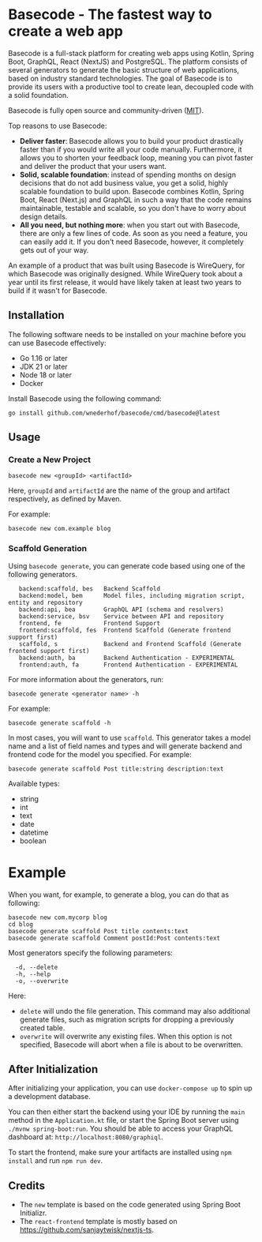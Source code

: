 # Basecode - The fastest way to create a web app

Basecode is a full-stack platform for creating web apps using Kotlin, Spring Boot, GraphQL, React (NextJS) and
PostgreSQL. The platform consists of several generators to generate the basic structure of web applications, based on
industry standard technologies. The goal of Basecode is to provide its users with a productive tool to
create lean, decoupled code with a solid foundation.

Basecode is fully open source and community-driven ([MIT](LICENSE.md)).

Top reasons to use Basecode:

- **Deliver faster**: Basecode allows you to build your product drastically faster than if
  you would write all your code manually. Furthermore, it allows you to shorten your feedback
  loop, meaning you can pivot faster and deliver the product that your users want.
- **Solid, scalable foundation**: instead of spending months on design decisions that
  do not add business value, you get a solid, highly scalable foundation to build upon.
  Basecode combines Kotlin, Spring Boot, React (Next.js) and GraphQL in such a way that
  the code remains maintainable, testable and scalable, so you don't have to worry about
  design details.
- **All you need, but nothing more**: when you start out with Basecode, there are only a
  few lines of code. As soon as you need a feature, you can easily add it. If you don't need
  Basecode, however, it completely gets out of your way.

An example of a product that was built using Basecode is WireQuery, for which Basecode was
originally designed. While WireQuery took about a year until its first release, it would
have likely taken at least two years to build if it wasn't for Basecode.

## Installation

The following software needs to be installed on your machine before you can use Basecode effectively:

- Go 1.16 or later
- JDK 21 or later
- Node 18 or later
- Docker

Install Basecode using the following command:

```shell
go install github.com/wnederhof/basecode/cmd/basecode@latest
```

## Usage

### Create a New Project

```
basecode new <groupId> <artifactId>
```

Here, `groupId` and `artifactId` are the name of the group and artifact respectively, as defined by Maven.

For example:

```
basecode new com.example blog
```

### Scaffold Generation

Using `basecode generate`, you can generate code based using one of the following generators.

```
   backend:scaffold, bes   Backend Scaffold
   backend:model, bem      Model files, including migration script, entity and repository
   backend:api, bea        GraphQL API (schema and resolvers)
   backend:service, bsv    Service between API and repository
   frontend, fe            Frontend Support
   frontend:scaffold, fes  Frontend Scaffold (Generate frontend support first)
   scaffold, s             Backend and Frontend Scaffold (Generate frontend support first)
   backend:auth, ba        Backend Authentication - EXPERIMENTAL
   frontend:auth, fa       Frontend Authentication - EXPERIMENTAL
```

For more information about the generators, run:

```
basecode generate <generator name> -h
```

For example:

```
basecode generate scaffold -h
```

In most cases, you will want to use `scaffold`. This generator takes a model name and a list of field names and types
and will generate backend and frontend code for the model you specified. For example:

```
basecode generate scaffold Post title:string description:text
```

Available types:

- string
- int
- text
- date
- datetime
- boolean

# Example

When you want, for example, to generate a blog, you can do that as following:

```
basecode new com.mycorp blog
cd blog
basecode generate scaffold Post title contents:text
basecode generate scaffold Comment postId:Post contents:text
```

Most generators specify the following parameters:

```
  -d, --delete
  -h, --help
  -o, --overwrite
```

Here:

- `delete` will undo the file generation. This command may also additional generate files, such as migration scripts for
  dropping a previously created table.
- `overwrite` will overwrite any existing files. When this option is not specified, Basecode will abort when a file is
  about to be overwritten.

## After Initialization

After initializing your application, you can use `docker-compose up` to spin up a development database.

You can then either start the backend using your IDE by running the `main` method in the `Application.kt` file, or start
the Spring Boot server using `./mvnw spring-boot:run`. You should be able to access your GraphQL dashboard
at: `http://localhost:8080/graphiql`.

To start the frontend, make sure your artifacts are installed using `npm install` and run `npm run dev`.

## Credits

- The `new` template is based on the code generated using Spring Boot Initializr.
- The `react-frontend` template is mostly based on https://github.com/sanjaytwisk/nextjs-ts.
